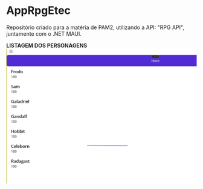 # AppRpgEtec

Repositório criado para a matéria de PAM2, utilizando a API:  "RPG API", juntamente com o .NET MAUI.

**LISTAGEM DOS PERSONAGENS**
 ![Página Inicial](Imagens/listagem.PNG)
